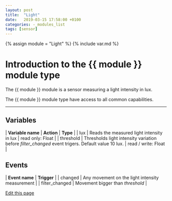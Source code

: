 ```yaml
---
layout: post
title:  "Light"
date:   2019-03-15 17:58:00 +0100
categories: -_modules_list
tags: [sensor]
---
```

{% assign module = "Light" %}
{% include var.md %}

# Introduction to the {{ module }} module type

The {{ module }} module is a sensor measuring a light intensity in lux.

The {{ module }} module type have access to all common capabilities.

----

## Variables

| **Variable name** | **Action** | **Type** |
| lux | Reads the measured light intensity in lux | read only: Float |
| threshold | Thresholds light intensity variation before *filter_changed* event trigers. Default value 10 lux. | read / write: Float |

## Events

| **Event name** | **Trigger** |
| changed | Any movement on the light intensity measurement |
| filter_changed | Movement bigger than *threshold* |

<div class="cust_edit_page"><a href="https://{{gh_path}}{{modules_path}}/light.md">Edit this page</a></div>
